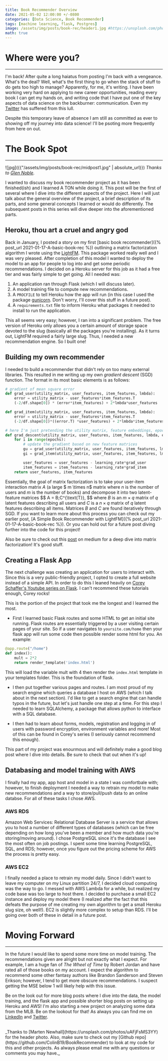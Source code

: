```yaml
---
title: Book Recommender Overview
date: 2021-05-02 12:00:00 +/-0800
categories: [Data Science, Book Recommender]
tags: [machine learning, flask, Postgres]
image: /assets/img/posts/book-rec/header1.jpg #https://unsplash.com/photos/o4-YyGi5JBc
math: true
---
```

# Where were you?
----------------------------
I'm back! After quite a long haiatus from posting I'm back with a vengeance. What's the deal? Well, what's the first thing to go when the stack of stuff to do gets too high to manage? Apparently, for me, it's writing. I have been working very hard on applying to new career opportunities, reading every book I can get my hands on, and writing code that I have put one of the key aspects of data science on the backburner: communication. Even my [Twitter](https://twitter.com/data_motivated) has suffered from this lull. 

Despite this temporary leave of absence I am still as committed as ever to showing off my journey into data science! I'll be psoting more frequently from here on out.

# The Book Spot
-------------------

![jpg]({{"/assets/img/posts/book-rec/midpost1.jpg" | absolute_url}})
_Thanks to [Glen Noble](https://unsplash.com/photos/o4-YyGi5JBc)._
<br>

I wanted to discuss my book recommender project as it has been finished(ish) and I learned A TON while doing it. This post will be the first of several where I dive into the different aspects of the project. Here I will just talk about the general overview of the project, a brief description of its parts, and some general concepts I learned or would do differently. The subsequent posts in this series will dive deeper into the aforementioned parts. 

## Heroku, thou art a cruel and angry god
Back in January, I posted a story on my first [basic book recommender]({% post_url 2021-01-17-A-basic-book-rec %}) outlining a matrix factorization algorithm I wrote using the [LightFM](https://making.lyst.com/lightfm/docs/home.html). This package worked really well and I was very pleased. After completion of this model I wanted to deploy the model to an app for people to log into and get some periodic recommendations. I decided on a Heroku server for this job as it had a free tier and was fairly simple to get going. All I needed was:

1. An application ran through Flask (which I will discuss later).
2. A model training file to compute new recommendations.
3. A `PROCFILE` to tell Heroku how the app will run (in this case I used the package [gunicorn](https://gunicorn.org/). Don't worry, I'll cover this stuff in a future post).
4. A `requirements.txt` file to inform Heroku what packages it needed to install to run the application. 

This all seems very easy; however, I ran into a significant problem. The free version of Heroku only allows you a certain amount of storage space devoted to the slug (basically all the packages you're installing). As it turns out, LightFM required a fairly large slug. Thus, I needed a new recommendation engine. So I built one!

## Building my own recommender
I needed to build a recommender that didn't rely on too many external libraries. This resulted in me writing up my own *gradient descent* (SGD) function. The format in its most basic elements is as follows:

```python
# gradient of mean square error
def grad_user(utility_matrix, user_features, item_features, lmbda):
    error = utility_matrix - user_features*item_features.T
    (-2/df.shape[0]) * (error*item_features) + 2*lmbda*user_features

def grad_item(utility_matrix, user_features, item_features, lmbda):
    error = utility_matrix - user_features*item_features.T
    (-2/df.shape[0])*((error.T) *user_features) + 2*lmbda*item_features

# here I'm just pretending the utility matrix, feature embeddings, epochs and regularization were estableshed prior. The actual code is more rigorous than this
def grad_descent(utility_matrix, user_features, item_features, lmbda, epochs, learning_rate)
    for i in range(epochs):
        # update the gradient based on new feature matrices
        gu = grad_user(utility_matrix, user_features, item_features, lmbda)
        gi = grad_item(utility_matrix, user_features, item_features, lmbda)

        user_features = user_features - learning_rate*grad_user
        item_features = item_features - learning_rate*grad_item
    return user_features, item_features
```

Essentially, the goal of matrix factorization is to take your user-item interaction matrix $A$ (a large $ m \times n$ matrix where $n$ is the number of users and $m$ is the number of books) and decompose it into two latent-feature matrices
\$$ A = B\;C^{\text{T}}, \$$
where $B$ is an $m \times q$ matrix  of $q$ latent features describing all users and $C$ is a $n \times q$ matrix of $q$ latent features describing all items. Matrices $B$ and $C$ are found iteratively through SGD. If you want to learn more about this process you can check out my earlier post, [A Simple Book Recommender with LightFM]({% post_url 2021-01-17-A-basic-book-rec %}). Or you can hold out for a future post diving further into the code for this project!

Also be sure to check out this [post](https://towardsdatascience.com/recommender-systems-matrix-factorization-using-pytorch-bd52f46aa199) on medium for a deep dive into matrix factorization! It's good stuff.

## Creating a Flask App
The next challenge was creating an application for users to interact with. Since this is a very public-friendly project, I opted to create a full website instead of a simple API. In order to do this I leaned heavily on [Corey Schaffer's Youtube series on Flask](https://www.youtube.com/watch?v=MwZwr5Tvyxo&list=PL-osiE80TeTs4UjLw5MM6OjgkjFeUxCYH). I can't recommend these tutorials enough, Corey rocks!

This is the portion of the project that took me the longest and I learned the most. 

- First I learned basic Flask routes and some HTML to get an initial site running. Flask routes are essentially triggered by a user visiting certain pages of your site. So if a user navigates to `yoursite.com/home` then your flask app will run some code then possible render some html for you. An example:

```python
@app.route("/home")
def index():
    mult = 2*2
    return render_template('index.html')
```
This will load the variable mult with 4 then render the `index.html` template in your templates folder. This is the foundation of flask.

- I then put together various pages and routes. I am most proud of my search engine which queries a database I host on AWS (which I talk about in the next section). I'd like to get a search engine that can handle typos in the future, but let's just handle one step at a time. For this step I needed to learn SQLAlchemy, a package that allows python to interface with a SQL database. 

- I then had to learn about forms, models, registration and logging in of users with password encryption, environment variables and more! Most of this can be found in Corey's series (I seriously cannot recommend this enough). 

This part of my project was enourmous and will definitely make a good blog post where I dive into details. Be sure to check that out when it's up!

## Databasing and model training with AWS

I finally had my app, app host and model in a state I was comfortbale with; however, to finish deployment I needed a way to retrain my model to make new recommendations and a way to store/pull/push data to an online databse. For all of these tasks I chose AWS.

### AWS RDS
Amazon Web Services: Relational Database Server is a service that allows you to host a number of different types of databases (which can be free depending on how long you've been a member and how much data you're storing/moving around). I chose PostgreSQL since it's the database I see the most often on job postings. I spent some time learning PostgreSQL, SQL, and RDS; however, once you figure out the pricing scheme for AWS the process is pretty easy. 

### AWS EC2
I finally needed a place to retrain my model daily. Since I didn't want to leave my computer on my Linux partition 24/7, I decided cloud computing was the way to go. I messed with AWS Lambda for a while, but realized my code base was too large to host there. I decided to purchase a small EC2 instance and deploy my model there (I realized after the fact that this defeats the purpose of me creating my own algorithm to get a small Heroku slug size, oh well!). EC2 is slightly more complex to setup than RDS. I'll be going over both of these in detail in a future post.

# Moving Forward
----------------
In the future I would like to spend some more time on model training. The recommendations given are alright but not exactly what I expect. For example, I am a huge fan of *The Wheel of Time* by Robert Jordan and have rated all of those books on my account. I expect the algorithm to recommend some other fantasy authors like Brandon Sanderson and Steven Erikson; however, I tend to get more obscure recommendations. I suspect getting the MSE below 1 will likely help with this issue.

Be on the look out for more blog posts where I dive into the data, the model training, and the flask app and possible shorter blog posts on setting up Heroku and AWS! I'm also starting a new project on analyzing some data from the MLB. Be on the lookout for that! As always you can find me on [LinkedIn](https://www.linkedin.com/in/colin-bradley-data-motivated/) and [Twitter](https://twitter.com/home).

<br>
_Thanks to [Marten Newhall](https://unsplash.com/photos/uAFjFsMS3YY) for the header photo. Also, make sure to check out my [Github repo](https://github.com/ColinB19/BookRecommender) to look at my code for this and other projects. As always please email me with any questions or comments you may have._

